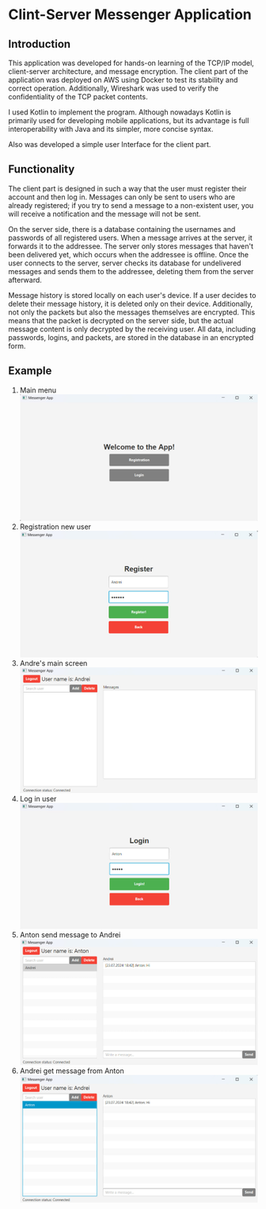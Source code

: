 # Clint-Server Messenger Application

## Introduction
This application was developed for hands-on learning of the TCP/IP model, client-server architecture, and message 
encryption. The client part of the application was deployed on AWS using Docker to test its stability and correct 
operation. Additionally, Wireshark was used to verify the confidentiality of the TCP packet contents. 

I used Kotlin to 
implement the program. Although nowadays Kotlin is primarily used for developing mobile applications, but its advantage is 
full interoperability with Java and its simpler, more concise syntax.

Also was developed a simple user Interface for the client part.

## Functionality
The client part is designed in such a way that the user must register their account and then log in. 
Messages can only be sent to users who are already registered; if you try to send a message to a non-existent user, 
you will receive a notification and the message will not be sent.

On the server side, there is a database containing the usernames and passwords of all registered users. 
When a message arrives at the server, it forwards it to the addressee. 
The server only stores messages that haven't been delivered yet, which occurs when the addressee is offline. 
Once the user connects to the server, server checks its database for undelivered messages and sends them to the addressee, 
deleting them from the server afterward.

Message history is stored locally on each user's device. If a user decides to delete their message history, 
it is deleted only on their device. Additionally, not only the packets but also the messages themselves are encrypted. 
This means that the packet is decrypted on the server side, but the actual message content is only decrypted by the 
receiving user. All data, including passwords, logins, and packets, are stored in the database in an encrypted form.

## Example
1. Main menu
![1](img/1.jpg)
2. Registration new user
![2](img/2.jpg)
3. Andre's main screen
![3](img/3.jpg)
4. Log in user
![4](img/4.jpg)
5. Anton send message to Andrei
![5](img/5.jpg)
6. Andrei get message from Anton
![6](img/6.jpg)